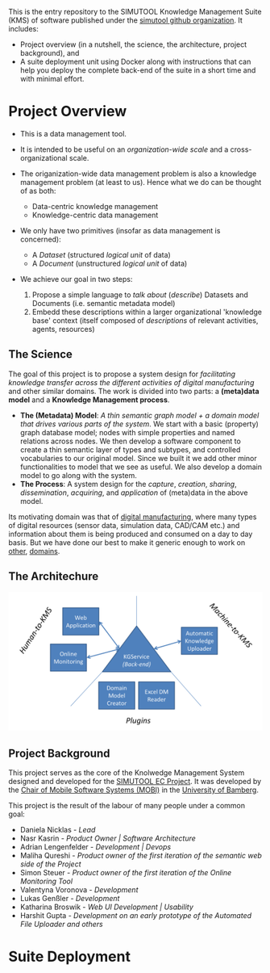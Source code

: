 This is the entry repository to the SIMUTOOL Knowledge Management Suite (KMS) of software published under the [simutool github organization](https://github.com/simutool). It includes:
- Project overview (in a nutshell, the science, the architecture, project background), and
- A suite deployment unit using Docker along with instructions that can help you deploy the complete back-end of the suite in a short time and with minimal effort.

# Project Overview

- This is a data management tool. 
- It is intended to be useful on an *organization-wide scale* and a cross-organizational scale.
- The origanization-wide data management problem is also a knowledge management problem (at least to us). Hence what we do can be thought of as both:
    -  Data-centric knowledge management
    -  Knowledge-centric data management
- We only have two primitives (insofar as data management is concerned):
    - A *Dataset* (structured *logical unit* of data)
    - A *Document* (unstructured *logical unit* of data)

- We achieve our goal in two steps:
    1.  Propose a simple language to *talk about* (*describe*) Datasets and Documents (i.e. semantic metadata model)
    2.  Embedd these descriptions within a larger organizational 'knowledge base' context (itself composed of *descriptions* of relevant activities, agents, resources)

## The Science

The goal of this project is to propose a system design for *facilitating knowledge transfer across the different activities of digital manufacturing* and other similar domains. The work is divided into two parts: a  **(meta)data model** and a **Knowledge Management process**.

*  **The (Metadata) Model**: *A thin semantic graph model + a domain model that drives various parts of the system*. We start with a basic (property) graph database model; nodes with simple properties and named relations across nodes. We then develop a software component to create a thin semantic layer of types and subtypes, and controlled vocabularies to our original model. Since we built it we add other minor functionalities to model that we see as useful. We also develop a domain model to go along with the system.
*  **The Process**: A system design for the *capture*, *creation*, *sharing*, *dissemination*, *acquiring*, and *application* of (meta)data in the above model.

Its motivating domain was that of [digital manufacturing](https://cordis.europa.eu/project/rcn/198371), where many types of digital resources (sensor data, simulation data, CAD/CAM etc.) and information about them is being produced and consumed on a day to day basis. But we have done our best to make it generic enough to work on [other](https://www.uni-bamberg.de/en/mobi/research/futureiot/), [domains](https://www.uni-bamberg.de/mobi/forschung/living-lab-bamberg/informationen-zur-datenerhebung/).

## The Architechure

![Conmponents](components.png)

## Project Background

This project serves as the core of the Knolwedge Management System designed and developed for the [SIMUTOOL EC Project](https://cordis.europa.eu/project/rcn/198371). It was developed by the [Chair of Mobile Software Systems (MOBI)](https://www.uni-bamberg.de/en/mobi/) in the [University of Bamberg](https://www.uni-bamberg.de). 

This project is the result of the labour of many people under a common goal:

* Daniela Nicklas - *Lead*
* Nasr Kasrin - *Product Owner | Software Architecture*
* Adrian Lengenfelder - *Development | Devops*
* Maliha Qureshi - *Product owner of the first iteration of the semantic web side of the Project*
* Simon Steuer - *Product owner of the first iteration of the Online Monitoring Tool*
* Valentyna Voronova - *Development*
* Lukas Genßler - *Development*
* Katharina Broswik - *Web UI Development | Usability*
* Harshit Gupta - *Development on an early prototype of the Automated File Uploader and others*


# Suite Deployment
